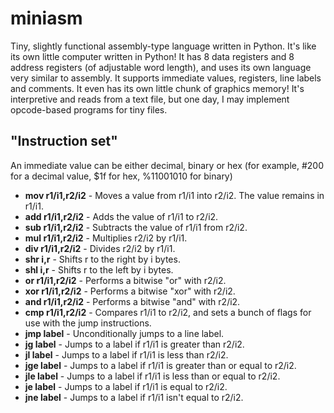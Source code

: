 # miniasm
Tiny, slightly functional assembly-type language written in Python. It's like its own little computer written in Python! It has 8 data registers and 8 address registers (of adjustable word length), and uses its own language very similar to assembly. It supports immediate values, registers, line labels and comments. It even has its own little chunk of graphics memory! It's interpretive and reads from a text file, but one day, I may implement opcode-based programs for tiny files.

## "Instruction set"
An immediate value can be either decimal, binary or hex (for example, #200 for a decimal value, $1f for hex, %11001010 for binary)

- **mov r1/i1,r2/i2** - Moves a value from r1/i1 into r2/i2. The value remains in r1/i1.
- **add r1/i1,r2/i2** - Adds the value of r1/i1 to r2/i2.
- **sub r1/i1,r2/i2** - Subtracts the value of r1/i1 from r2/i2.
- **mul r1/i1,r2/i2** - Multiplies r2/i2 by r1/i1.
- **div r1/i1,r2/i2** - Divides r2/i2 by r1/i1.
- **shr i,r** - Shifts r to the right by i bytes.
- **shl i,r** - Shifts r to the left by i bytes.
- **or r1/i1,r2/i2** - Performs a bitwise "or" with r2/i2.
- **xor r1/i1,r2/i2** - Performs a bitwise "xor" with r2/i2.
- **and r1/i1,r2/i2** - Performs a bitwise "and" with r2/i2.
- **cmp r1/i1,r2/i2** - Compares r1/i1 to r2/i2, and sets a bunch of flags for use with the jump instructions.
- **jmp label** - Unconditionally jumps to a line label.
- **jg label** - Jumps to a label if r1/i1 is greater than r2/i2.
- **jl label** - Jumps to a label if r1/i1 is less than r2/i2.
- **jge label** - Jumps to a label if r1/i1 is greater than or equal to r2/i2.
- **jle label** - Jumps to a label if r1/i1 is less than or equal to r2/i2.
- **je label** - Jumps to a label if r1/i1 is equal to r2/i2.
- **jne label** - Jumps to a label if r1/i1 isn't equal to r2/i2.